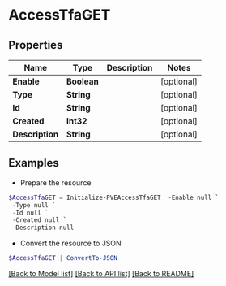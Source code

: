 # AccessTfaGET
## Properties

Name | Type | Description | Notes
------------ | ------------- | ------------- | -------------
**Enable** | **Boolean** |  | [optional] 
**Type** | **String** |  | [optional] 
**Id** | **String** |  | [optional] 
**Created** | **Int32** |  | [optional] 
**Description** | **String** |  | [optional] 

## Examples

- Prepare the resource
```powershell
$AccessTfaGET = Initialize-PVEAccessTfaGET  -Enable null `
 -Type null `
 -Id null `
 -Created null `
 -Description null
```

- Convert the resource to JSON
```powershell
$AccessTfaGET | ConvertTo-JSON
```

[[Back to Model list]](../README.md#documentation-for-models) [[Back to API list]](../README.md#documentation-for-api-endpoints) [[Back to README]](../README.md)

